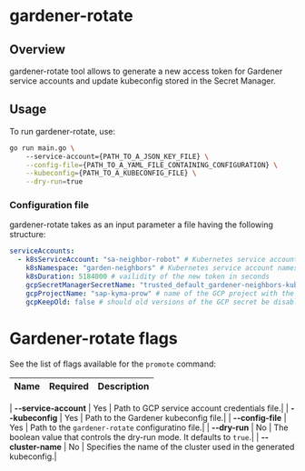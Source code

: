 # gardener-rotate

## Overview

gardener-rotate tool allows to generate a new access token for Gardener service accounts and update kubeconfig stored in the Secret Manager.

## Usage

To run gardener-rotate, use:
```bash
go run main.go \ 
    --service-account={PATH_TO_A_JSON_KEY_FILE} \
    --config-file={PATH_TO_A_YAML_FILE_CONTAINING_CONFIGURATION} \
    --kubeconfig={PATH_TO_A_KUBECONFIG_FILE} \
    --dry-run=true
```


### Configuration file

gardener-rotate takes as an input parameter a file having the following structure: 

```yaml
serviceAccounts:
  - k8sServiceAccount: "sa-neighbor-robot" # Kubernetes service account name to rotate
    k8sNamespace: "garden-neighbors" # Kubernetes service account namespace
    k8sDuration: 5184000 # vailidity of the new token in seconds
    gcpSecretManagerSecretName: "trusted_default_gardener-neighbors-kubeconfig" # name of the GCP secret where the kubeconfig is stored
    gcpProjectName: "sap-kyma-prow" # name of the GCP project with the Secret Manager
    gcpKeepOld: false # should old versions of the GCP secret be disabled, false by default
```


# Gardener-rotate flags

See the list of flags available for the `promote` command:

| Name                      | Required | Description                                                                                          |
| :------------------------ | :------: | :--------------------------------------------------------------------------------------------------- |

| **--service-account**     |   Yes    | Path to GCP service account credentials file.|
| **--kubeconfig**          |   Yes    | Path to the Gardener kubeconfig file.|
| **--config-file**         |   Yes    | Path to the `gardener-rotate` configuratino file.|
| **--dry-run**             |   No     | The boolean value that controls the dry-run mode. It defaults to `true`.|
| **--cluster-name**        |   No     | Specifies the name of the cluster used in the generated kubeconfig.|
